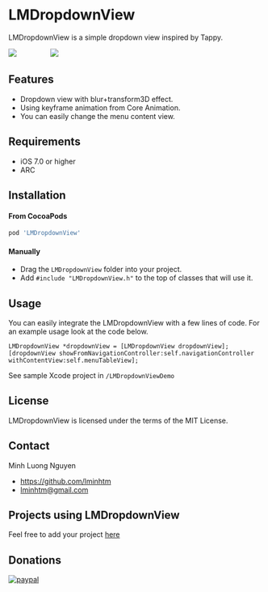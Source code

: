 LMDropdownView
==============
LMDropdownView is a simple dropdown view inspired by Tappy.

<img src="https://raw.github.com/lminhtm/LMDropdownView/master/Screenshots/screenshot1.png"/>
&nbsp;&nbsp;&nbsp;&nbsp;&nbsp;&nbsp;&nbsp;&nbsp;&nbsp;&nbsp;&nbsp;&nbsp;&nbsp;&nbsp;&nbsp;
<img src="https://raw.github.com/lminhtm/LMDropdownView/master/Screenshots/screenshot2.gif"/>

## Features
* Dropdown view with blur+transform3D effect.
* Using keyframe animation from Core Animation.
* You can easily change the menu content view.

## Requirements
* iOS 7.0 or higher 
* ARC

## Installation
#### From CocoaPods
```ruby
pod 'LMDropdownView'
```
#### Manually
* Drag the `LMDropdownView` folder into your project.
* Add `#include "LMDropdownView.h"` to the top of classes that will use it.

## Usage
You can easily integrate the LMDropdownView with a few lines of code. For an example usage look at the code below.
```ObjC
LMDropdownView *dropdownView = [LMDropdownView dropdownView];
[dropdownView showFromNavigationController:self.navigationController withContentView:self.menuTableView];
```
See sample Xcode project in `/LMDropdownViewDemo`

## License
LMDropdownView is licensed under the terms of the MIT License.

## Contact
Minh Luong Nguyen
* https://github.com/lminhtm
* lminhtm@gmail.com

## Projects using LMDropdownView
Feel free to add your project [here](https://github.com/lminhtm/LMDropdownView/wiki/Projects-using-LMDropdownView)

## Donations
[![paypal](https://www.paypalobjects.com/en_US/i/btn/btn_donateCC_LG.gif)](https://www.paypal.com/cgi-bin/webscr?cmd=_donations&business=J3WZJT2AD28NW&lc=VN&item_name=LMinh&currency_code=USD&bn=PP%2dDonationsBF%3abtn_donateCC_LG%2egif%3aNonHosted)
